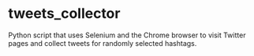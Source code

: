 # tweets_collector
Python script that uses Selenium and the Chrome browser to visit Twitter pages and collect tweets for randomly selected hashtags.
